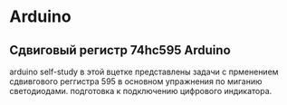 # Arduino
## Сдвиговый регистр 74hc595 Arduino
arduino self-study
в этой вцетке представлены задачи с прменением сдвивгового реггистра 595
в основном упражнения по миганию светодиодами. подготовка к подключению цифрового индикатора.
